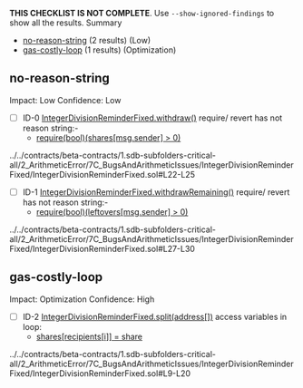 **THIS CHECKLIST IS NOT COMPLETE**. Use `--show-ignored-findings` to show all the results.
Summary
 - [no-reason-string](#no-reason-string) (2 results) (Low)
 - [gas-costly-loop](#gas-costly-loop) (1 results) (Optimization)
## no-reason-string
Impact: Low
Confidence: Low
 - [ ] ID-0
[IntegerDivisionReminderFixed.withdraw()](../../contracts/beta-contracts/1.sdb-subfolders-critical-all/2_ArithmeticError/7C_BugsAndArithmeticIssues/IntegerDivisionReminderFixed/IntegerDivisionReminderFixed.sol#L22-L25) require/ revert has not reason string:- 
	- [require(bool)(shares[msg.sender] > 0)](../../contracts/beta-contracts/1.sdb-subfolders-critical-all/2_ArithmeticError/7C_BugsAndArithmeticIssues/IntegerDivisionReminderFixed/IntegerDivisionReminderFixed.sol#L23)

../../contracts/beta-contracts/1.sdb-subfolders-critical-all/2_ArithmeticError/7C_BugsAndArithmeticIssues/IntegerDivisionReminderFixed/IntegerDivisionReminderFixed.sol#L22-L25


 - [ ] ID-1
[IntegerDivisionReminderFixed.withdrawRemaining()](../../contracts/beta-contracts/1.sdb-subfolders-critical-all/2_ArithmeticError/7C_BugsAndArithmeticIssues/IntegerDivisionReminderFixed/IntegerDivisionReminderFixed.sol#L27-L30) require/ revert has not reason string:- 
	- [require(bool)(leftovers[msg.sender] > 0)](../../contracts/beta-contracts/1.sdb-subfolders-critical-all/2_ArithmeticError/7C_BugsAndArithmeticIssues/IntegerDivisionReminderFixed/IntegerDivisionReminderFixed.sol#L28)

../../contracts/beta-contracts/1.sdb-subfolders-critical-all/2_ArithmeticError/7C_BugsAndArithmeticIssues/IntegerDivisionReminderFixed/IntegerDivisionReminderFixed.sol#L27-L30


## gas-costly-loop
Impact: Optimization
Confidence: High
 - [ ] ID-2
[IntegerDivisionReminderFixed.split(address[])](../../contracts/beta-contracts/1.sdb-subfolders-critical-all/2_ArithmeticError/7C_BugsAndArithmeticIssues/IntegerDivisionReminderFixed/IntegerDivisionReminderFixed.sol#L9-L20) access variables in loop: 
	- [shares[recipients[i]] = share](../../contracts/beta-contracts/1.sdb-subfolders-critical-all/2_ArithmeticError/7C_BugsAndArithmeticIssues/IntegerDivisionReminderFixed/IntegerDivisionReminderFixed.sol#L18)

../../contracts/beta-contracts/1.sdb-subfolders-critical-all/2_ArithmeticError/7C_BugsAndArithmeticIssues/IntegerDivisionReminderFixed/IntegerDivisionReminderFixed.sol#L9-L20


